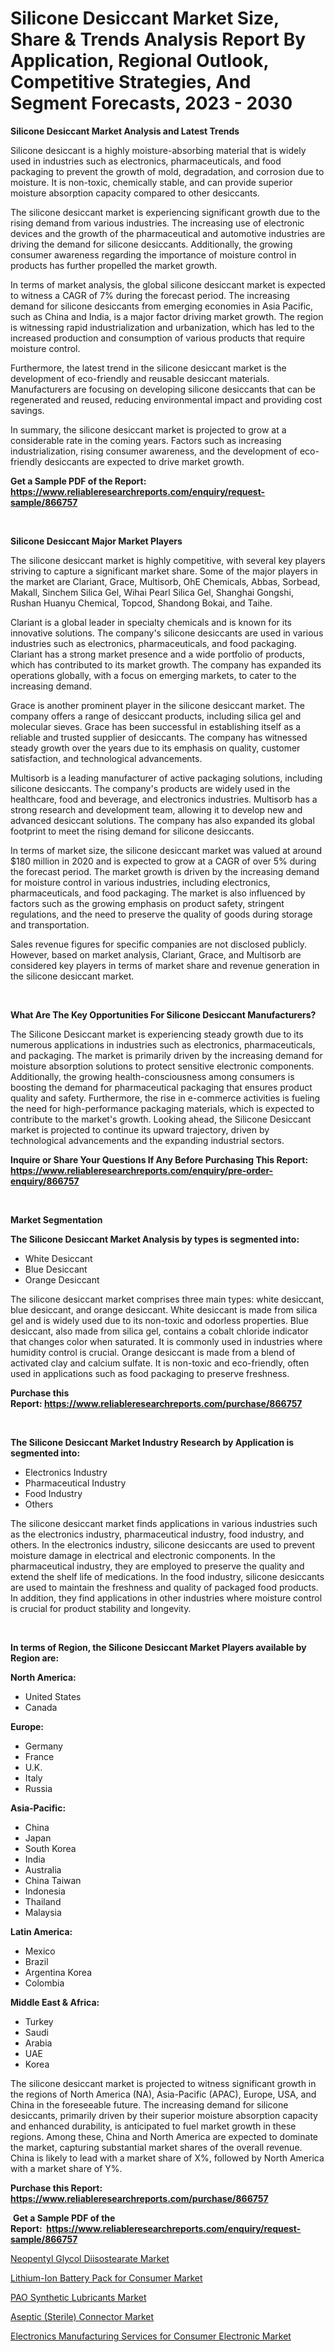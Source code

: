 <p><h1>Silicone Desiccant Market Size, Share & Trends Analysis Report By Application, Regional Outlook, Competitive Strategies, And Segment Forecasts, 2023 - 2030</h1></p><p><strong>Silicone Desiccant Market Analysis and Latest Trends</strong></p>
<p><p>Silicone desiccant is a highly moisture-absorbing material that is widely used in industries such as electronics, pharmaceuticals, and food packaging to prevent the growth of mold, degradation, and corrosion due to moisture. It is non-toxic, chemically stable, and can provide superior moisture absorption capacity compared to other desiccants.</p><p>The silicone desiccant market is experiencing significant growth due to the rising demand from various industries. The increasing use of electronic devices and the growth of the pharmaceutical and automotive industries are driving the demand for silicone desiccants. Additionally, the growing consumer awareness regarding the importance of moisture control in products has further propelled the market growth.</p><p>In terms of market analysis, the global silicone desiccant market is expected to witness a CAGR of 7% during the forecast period. The increasing demand for silicone desiccants from emerging economies in Asia Pacific, such as China and India, is a major factor driving market growth. The region is witnessing rapid industrialization and urbanization, which has led to the increased production and consumption of various products that require moisture control.</p><p>Furthermore, the latest trend in the silicone desiccant market is the development of eco-friendly and reusable desiccant materials. Manufacturers are focusing on developing silicone desiccants that can be regenerated and reused, reducing environmental impact and providing cost savings.</p><p>In summary, the silicone desiccant market is projected to grow at a considerable rate in the coming years. Factors such as increasing industrialization, rising consumer awareness, and the development of eco-friendly desiccants are expected to drive market growth.</p></p>
<p><strong>Get a Sample PDF of the Report:&nbsp; <a href="https://www.reliableresearchreports.com/enquiry/request-sample/866757">https://www.reliableresearchreports.com/enquiry/request-sample/866757</a></strong></p>
<p>&nbsp;</p>
<p><strong>Silicone Desiccant Major Market Players</strong></p>
<p><p>The silicone desiccant market is highly competitive, with several key players striving to capture a significant market share. Some of the major players in the market are Clariant, Grace, Multisorb, OhE Chemicals, Abbas, Sorbead, Makall, Sinchem Silica Gel, Wihai Pearl Silica Gel, Shanghai Gongshi, Rushan Huanyu Chemical, Topcod, Shandong Bokai, and Taihe.</p><p>Clariant is a global leader in specialty chemicals and is known for its innovative solutions. The company's silicone desiccants are used in various industries such as electronics, pharmaceuticals, and food packaging. Clariant has a strong market presence and a wide portfolio of products, which has contributed to its market growth. The company has expanded its operations globally, with a focus on emerging markets, to cater to the increasing demand.</p><p>Grace is another prominent player in the silicone desiccant market. The company offers a range of desiccant products, including silica gel and molecular sieves. Grace has been successful in establishing itself as a reliable and trusted supplier of desiccants. The company has witnessed steady growth over the years due to its emphasis on quality, customer satisfaction, and technological advancements.</p><p>Multisorb is a leading manufacturer of active packaging solutions, including silicone desiccants. The company's products are widely used in the healthcare, food and beverage, and electronics industries. Multisorb has a strong research and development team, allowing it to develop new and advanced desiccant solutions. The company has also expanded its global footprint to meet the rising demand for silicone desiccants.</p><p>In terms of market size, the silicone desiccant market was valued at around $180 million in 2020 and is expected to grow at a CAGR of over 5% during the forecast period. The market growth is driven by the increasing demand for moisture control in various industries, including electronics, pharmaceuticals, and food packaging. The market is also influenced by factors such as the growing emphasis on product safety, stringent regulations, and the need to preserve the quality of goods during storage and transportation.</p><p>Sales revenue figures for specific companies are not disclosed publicly. However, based on market analysis, Clariant, Grace, and Multisorb are considered key players in terms of market share and revenue generation in the silicone desiccant market.</p></p>
<p>&nbsp;</p>
<p><strong>What Are The Key Opportunities For Silicone Desiccant Manufacturers?</strong></p>
<p><p>The Silicone Desiccant market is experiencing steady growth due to its numerous applications in industries such as electronics, pharmaceuticals, and packaging. The market is primarily driven by the increasing demand for moisture absorption solutions to protect sensitive electronic components. Additionally, the growing health-consciousness among consumers is boosting the demand for pharmaceutical packaging that ensures product quality and safety. Furthermore, the rise in e-commerce activities is fueling the need for high-performance packaging materials, which is expected to contribute to the market's growth. Looking ahead, the Silicone Desiccant market is projected to continue its upward trajectory, driven by technological advancements and the expanding industrial sectors.</p></p>
<p><strong>Inquire or Share Your Questions If Any Before Purchasing This Report: <a href="https://www.reliableresearchreports.com/enquiry/pre-order-enquiry/866757">https://www.reliableresearchreports.com/enquiry/pre-order-enquiry/866757</a></strong></p>
<p>&nbsp;</p>
<p><strong>Market Segmentation</strong></p>
<p><strong>The Silicone Desiccant Market Analysis by types is segmented into:</strong></p>
<p><ul><li>White Desiccant</li><li>Blue Desiccant</li><li>Orange Desiccant</li></ul></p>
<p><p>The silicone desiccant market comprises three main types: white desiccant, blue desiccant, and orange desiccant. White desiccant is made from silica gel and is widely used due to its non-toxic and odorless properties. Blue desiccant, also made from silica gel, contains a cobalt chloride indicator that changes color when saturated. It is commonly used in industries where humidity control is crucial. Orange desiccant is made from a blend of activated clay and calcium sulfate. It is non-toxic and eco-friendly, often used in applications such as food packaging to preserve freshness.</p></p>
<p><strong>Purchase this Report:&nbsp;<a href="https://www.reliableresearchreports.com/purchase/866757">https://www.reliableresearchreports.com/purchase/866757</a></strong></p>
<p>&nbsp;</p>
<p><strong>The Silicone Desiccant Market Industry Research by Application is segmented into:</strong></p>
<p><ul><li>Electronics Industry</li><li>Pharmaceutical Industry</li><li>Food Industry</li><li>Others</li></ul></p>
<p><p>The silicone desiccant market finds applications in various industries such as the electronics industry, pharmaceutical industry, food industry, and others. In the electronics industry, silicone desiccants are used to prevent moisture damage in electrical and electronic components. In the pharmaceutical industry, they are employed to preserve the quality and extend the shelf life of medications. In the food industry, silicone desiccants are used to maintain the freshness and quality of packaged food products. In addition, they find applications in other industries where moisture control is crucial for product stability and longevity.</p></p>
<p>&nbsp;</p>
<p><strong>In terms of Region, the Silicone Desiccant Market Players available by Region are:</strong></p>
<p>
    <p> <strong> North America: </strong>
        <ul>
            <li>United States</li>
            <li>Canada</li>
        </ul>
        </p> 
    <p> <strong> Europe: </strong>
        <ul>
            <li>Germany</li>
            <li>France</li>
            <li>U.K.</li>
            <li>Italy</li>
            <li>Russia</li>
        </ul>
        </p> 
    <p> <strong> Asia-Pacific: </strong>
        <ul>
            <li>China</li>
            <li>Japan</li>
            <li>South Korea</li>
            <li>India</li>
            <li>Australia</li>
            <li>China Taiwan</li>
            <li>Indonesia</li>
            <li>Thailand</li>
            <li>Malaysia</li>
        </ul>
        </p> 
    <p> <strong> Latin America: </strong>
        <ul>
            <li>Mexico</li>
            <li>Brazil</li>
            <li>Argentina Korea</li>
            <li>Colombia</li>
        </ul>
        </p> 
    <p> <strong> Middle East & Africa: </strong>
        <ul>
            <li>Turkey</li>
            <li>Saudi</li>
            <li>Arabia</li>
            <li>UAE</li>
            <li>Korea</li>
        </ul>
    </p>
    </p>
<p><p>The silicone desiccant market is projected to witness significant growth in the regions of North America (NA), Asia-Pacific (APAC), Europe, USA, and China in the foreseeable future. The increasing demand for silicone desiccants, primarily driven by their superior moisture absorption capacity and enhanced durability, is anticipated to fuel market growth in these regions. Among these, China and North America are expected to dominate the market, capturing substantial market shares of the overall revenue. China is likely to lead with a market share of X%, followed by North America with a market share of Y%.</p></p>
<p><strong>Purchase this Report: <a href="https://www.reliableresearchreports.com/purchase/866757">https://www.reliableresearchreports.com/purchase/866757</a></strong></p>
<p>&nbsp;<strong>Get a Sample PDF of the Report:&nbsp;&nbsp;<a href="https://www.reliableresearchreports.com/enquiry/request-sample/866757">https://www.reliableresearchreports.com/enquiry/request-sample/866757</a></strong></p>
<p><strong></strong></p>
<p><p><a href="https://github.com/amae102299/Market-Research-Report-List-1/blob/main/neopentyl-glycol-diisostearate-market.md">Neopentyl Glycol Diisostearate Market</a></p><p><a href="https://medium.com/@adolfoadams1988/lithium-ion-battery-pack-for-consumer-market-outlook-industry-overview-and-forecast-2023-to-2030-3a851330beed">Lithium-Ion Battery Pack for Consumer Market</a></p><p><a href="https://github.com/prosalinda88/Market-Research-Report-List-1/blob/main/pao-synthetic-lubricants-market.md">PAO Synthetic Lubricants Market</a></p><p><a href="https://medium.com/@omamuller06/aseptic-sterile-connector-market-trends-and-market-analysis-forecasted-for-period-2023-2030-04e06d81b8f9">Aseptic (Sterile) Connector Market</a></p><p><a href="https://medium.com/@joshuahintz2023/electronics-manufacturing-services-for-consumer-electronic-market-the-key-to-successful-business-f16de050f058">Electronics Manufacturing Services for Consumer Electronic Market</a></p></p>